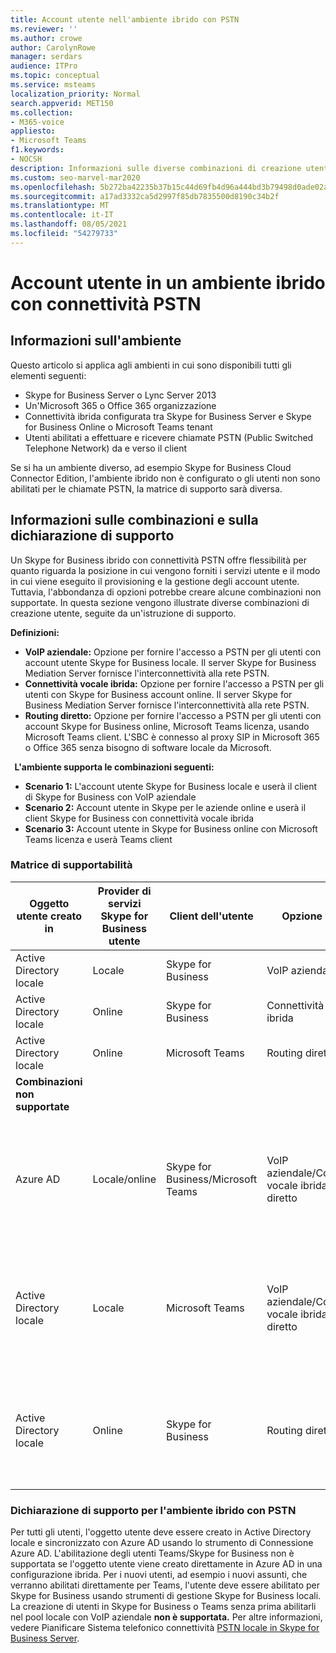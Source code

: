 ```yaml
---
title: Account utente nell'ambiente ibrido con PSTN
ms.reviewer: ''
ms.author: crowe
author: CarolynRowe
manager: serdars
audience: ITPro
ms.topic: conceptual
ms.service: msteams
localization_priority: Normal
search.appverid: MET150
ms.collection:
- M365-voice
appliesto:
- Microsoft Teams
f1.keywords:
- NOCSH
description: Informazioni sulle diverse combinazioni di creazione utente e sulle combinazioni supportate o non supportate.
ms.custom: seo-marvel-mar2020
ms.openlocfilehash: 5b272ba42235b37b15c44d69fb4d96a444bd3b79498d0ade02aa0e1d15668a4c
ms.sourcegitcommit: a17ad3332ca5d2997f85db7835500d8190c34b2f
ms.translationtype: MT
ms.contentlocale: it-IT
ms.lasthandoff: 08/05/2021
ms.locfileid: "54279733"
---
```

# <a name="user-accounts-in-a-hybrid-environment-with-pstn-connectivity"></a>Account utente in un ambiente ibrido con connettività PSTN

## <a name="about-the-environment"></a>Informazioni sull'ambiente

Questo articolo si applica agli ambienti in cui sono disponibili tutti gli elementi seguenti: 
 
- Skype for Business Server o Lync Server 2013 
- Un'Microsoft 365 o Office 365 organizzazione 
- Connettività ibrida configurata tra Skype for Business Server e Skype for Business Online o Microsoft Teams tenant 
- Utenti abilitati a effettuare e ricevere chiamate PSTN (Public Switched Telephone Network) da e verso il client

 
Se si ha un ambiente diverso, ad esempio Skype for Business Cloud Connector Edition, l'ambiente ibrido non è configurato o gli utenti non sono abilitati per le chiamate PSTN, la matrice di supporto sarà diversa.  

## <a name="about-the-combinations-and-the-supportability-statement"></a>Informazioni sulle combinazioni e sulla dichiarazione di supporto  

Un Skype for Business ibrido con connettività PSTN offre flessibilità per quanto riguarda la posizione in cui vengono forniti i servizi utente e il modo in cui viene eseguito il provisioning e la gestione degli account utente. Tuttavia, l'abbondanza di opzioni potrebbe creare alcune combinazioni non supportate. In questa sezione vengono illustrate diverse combinazioni di creazione utente, seguite da un'istruzione di supporto.


**Definizioni:**   
- **VoIP aziendale:** Opzione per fornire l'accesso a PSTN per gli utenti con account utente Skype for Business locale. Il server Skype for Business Mediation Server fornisce l'interconnettività alla rete PSTN.  
- **Connettività vocale ibrida:** Opzione per fornire l'accesso a PSTN per gli utenti con Skype for Business account online. Il server Skype for Business Mediation Server fornisce l'interconnettività alla rete PSTN. 
- **Routing diretto:** Opzione per fornire l'accesso a PSTN per gli utenti con account Skype for Business online, Microsoft Teams licenza, usando Microsoft Teams client. L'SBC è connesso al proxy SIP in Microsoft 365 o Office 365 senza bisogno di software locale da Microsoft.

  
**L'ambiente supporta le combinazioni seguenti:**
- **Scenario 1:** L'account utente Skype for Business locale e userà il client di Skype for Business con VoIP aziendale
- **Scenario 2:** Account utente in Skype per le aziende online e userà il client Skype for Business con connettività vocale ibrida
- **Scenario 3:** Account utente in Skype for Business online con Microsoft Teams licenza e userà Teams client
 
### <a name="supportability-matrix"></a>Matrice di supportabilità


|**Oggetto utente creato in**  |**Provider di servizi Skype for Business utente**|**Client dell'utente**|**Opzione vocale**|**Supportato**|
| ------------ | --------- | --------- | --------- | -------- |
|Active Directory locale| Locale |Skype for Business   | VoIP aziendale   |Sì|
|Active Directory locale|Online| Skype for Business  | Connettività vocale ibrida   |Sì |
|Active Directory locale|Online |Microsoft Teams |Routing diretto  |Sì |
|**Combinazioni non supportate**    | |         |         |      |
|Azure AD| Locale/online | Skype for Business/Microsoft Teams|VoIP aziendale/Connettività vocale ibrida/Routing diretto  |No, l'oggetto utente DEVE prima essere creato in Active Directory locale |
|Active Directory locale  |Locale| Microsoft Teams| VoIP aziendale/Connettività vocale ibrida/Routing diretto   |No, Microsoft Teams client non è supportato con le versioni locali Skype for Business |     
|Active Directory locale  |Online |Skype for Business  | Routing diretto  |No, il routing diretto non è supportato con Skype for Business client  |


### <a name="supportability-statement-for-the-hybrid-environment-with-pstn"></a>Dichiarazione di supporto per l'ambiente ibrido con PSTN

Per tutti gli utenti, l'oggetto utente deve essere creato in Active Directory locale e sincronizzato con Azure AD usando lo strumento di Connessione Azure AD.  L'abilitazione degli utenti Teams/Skype for Business non è supportata se l'oggetto utente viene creato direttamente in Azure AD in una configurazione ibrida.  Per i nuovi utenti, ad esempio i nuovi assunti, che verranno abilitati direttamente per Teams, l'utente deve essere abilitato per Skype for Business usando strumenti di gestione Skype for Business locali. La creazione di utenti in Skype for Business o Teams senza prima abilitarli nel pool locale con VoIP aziendale **non è supportata.** Per altre informazioni, vedere Pianificare Sistema telefonico connettività [PSTN locale in Skype for Business Server](/skypeforbusiness/skype-for-business-hybrid-solutions/plan-your-phone-system-cloud-pbx-solution/plan-phone-system-with-on-premises-pstn-connectivity).